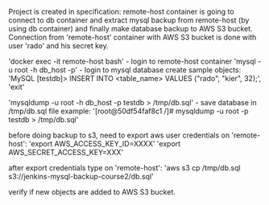 Project is created in specification:
remote-host container is going to connect to db container and extract mysql backup from remote-host (by using db container) and finally make database backup to AWS S3 bucket.
Connection from 'remote-host' container with AWS S3 bucket is done with user 'rado' and his secret key.

'docker exec -it remote-host bash' - login to remote-host container
'mysql -u root -h db_host -p' - login to mysql database
create sample objects:
'MySQL [testdb]> INSERT INTO <table_name> VALUES ("rado", "kier", 32);', 
'exit'

'mysqldump -u root -h db_host -p testdb > /tmp/db.sql' - save database in /tmp/db.sql file
example: '[root@50df54faf8c1 /]# mysqldump -u root -p testdb > /tmp/db.sql'

before doing backup to s3, need to export aws user credentials on 'remote-host':
'export AWS_ACCESS_KEY_ID=XXXX'
'export AWS_SECRET_ACCESS_KEY=XXX'

after export credentials type on 'remote-host':
'aws s3 cp /tmp/db.sql s3://jenkins-mysql-backup-course2/db.sql'

verify if new objects are added to AWS S3 bucket.
